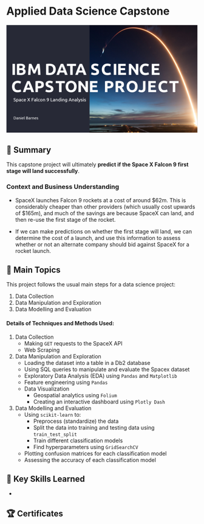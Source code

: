 # Applied Data Science Capstone
<p align="center">
  <img src="Images/TitlePage.png" width="1200">
</p>

## 📄 Summary
This capstone project will ultimately **predict if the Space X Falcon 9 first stage will land successfully**. 

### Context and Business Understanding
- SpaceX launches Falcon 9 rockets at a cost of around $62m. This is considerably cheaper than other providers (which usually cost upwards of $165m), and much of the savings are because SpaceX can land, and then re-use the first stage of the rocket. 

- If we can make predictions on whether the first stage will land, we can determine the cost of a launch, and use this information to assess whether or not an alternate company should bid against SpaceX for a rocket launch.

## 📑 Main Topics 
This project follows the usual main steps for a data science project:
1. Data Collection
2. Data Manipulation and Exploration
3. Data Modelling and Evaluation

#### Details of Techniques and Methods Used:
1. Data Collection
   - Making `GET` requests to the SpaceX API
   - Web Scraping
2. Data Manipulation and Exploration
   - Loading the dataset into a table in a Db2 database
   - Using SQL queries to manipulate and evaluate the Spacex dataset
   - Exploratory Data Analysis (EDA) using `Pandas` and `Matplotlib`
   - Feature engineering using `Pandas`
   - Data Visualization
     - Geospatial analytics using `Folium`
     - Creating an interactive dashboard using `Plotly Dash`
3. Data Modelling and Evaluation
   - Using `scikit-learn` to:
      - Preprocess (standardize) the data
      - Split the data into training and testing data using `train_test_split`
      - Train different classification models
      - Find hyperparameters using `GridSearchCV`
   - Plotting confusion matrices for each classification model 
   - Assessing the accuracy of each classification model


## 🔑 Key Skills Learned 
- 

## 🏆 Certificates 
